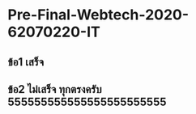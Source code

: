 # Pre-Final-Webtech-2020-62070220-IT

## ข้อ1 เสร็จ

## ข้อ2 ไม่เสร็จ ทุกตรงครับ 555555555555555555555555
